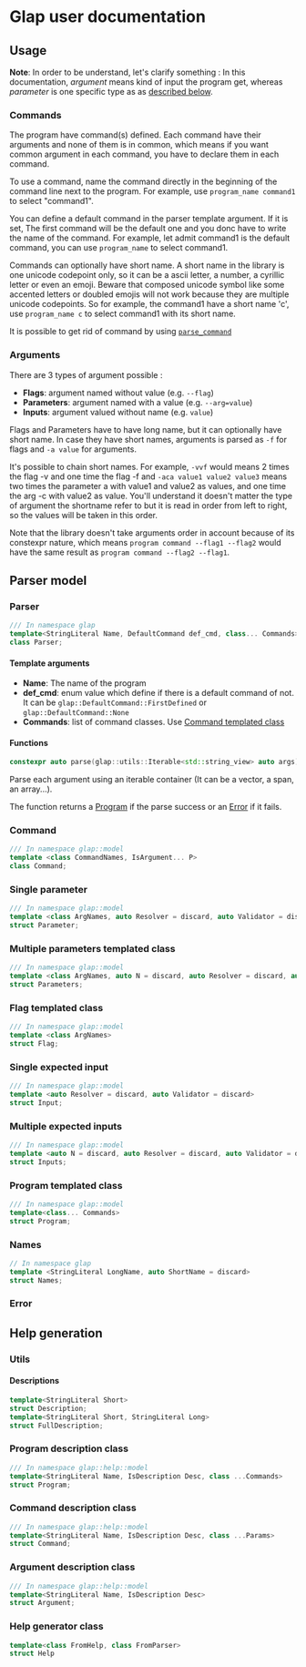 # Glap user documentation

## Usage

**Note**: In order to be understand, let's clarify something : In this documentation, *argument* means kind of input the program get, whereas *parameter* is one specific type as as [described below](#argument-type).

### Commands

The program have command(s) defined. Each command have their arguments and none of them is in common, which means if you want common argument in each command, you have to declare them in each command.

To use a command, name the command directly in the beginning of the command line next to the program. For example, use `program_name command1` to select "command1". 

You can define a default command in the parser template argument. If it is set, The first command will be the default one and you donc have to write the name of the command. For example, let admit command1 is the default command, you can use `program_name` to select command1.

Commands can optionally have short name. A short name in the library is one unicode codepoint only, so it can be a ascii letter, a number, a cyrillic letter or even an emoji. Beware that composed unicode symbol like some accented letters or doubled emojis will not work because they are multiple unicode codepoints. So for example, the command1 have a short name 'c', use `program_name c` to select command1 with its short name.

It is possible to get rid of command by using [`parse_command`](#parsers)

### Arguments

There are 3 types of argument possible :

* **Flags**: argument named without value (e.g. `--flag`)
* **Parameters**: argument named with a value (e.g. `--arg=value`)
* **Inputs**: argument valued without name (e.g. `value`)

Flags and Parameters have to have long name, but it can optionally have short name. In case they have short names, arguments is parsed as `-f` for flags and `-a value` for arguments. 

It's possible to chain short names. For example, `-vvf` would means 2 times the flag -v and one time the flag -f and `-aca value1 value2 value3` means two times the parameter a with value1 and value2 as values, and one time the arg -c with value2 as value. You'll understand it doesn't matter the type of argument the shortname refer to but it is read in order from left to right, so the values will be taken in this order.

Note that the library doesn't take arguments order in account because of its constexpr nature, which means `program command --flag1 --flag2` would have the same result as `program command --flag2 --flag1`.

## Parser model

### Parser

```cpp
/// In namespace glap
template<StringLiteral Name, DefaultCommand def_cmd, class... Commands>
class Parser;
```

#### Template arguments

* **Name**: The name of the program
* **def_cmd**: enum value which define if there is a default command of not. It can be `glap::DefaultCommand::FirstDefined` or `glap::DefaultCommand::None`
* **Commands**: list of command classes. Use [Command templated class](#command-templated-class)

#### Functions

```cpp
constexpr auto parse(glap::utils::Iterable<std::string_view> auto args) const -> PosExpected<model::Program<Commands...>>;
```
Parse each argument using an iterable container (It can be a vector, a span, an array...).

The function returns a [Program](#program-templated-class) if the parse success or an [Error](#error) if it fails.

### Command
```cpp
/// In namespace glap::model
template <class CommandNames, IsArgument... P>
class Command;
```
### Single parameter
```cpp
/// In namespace glap::model
template <class ArgNames, auto Resolver = discard, auto Validator = discard>
struct Parameter;
```
### Multiple parameters templated class
```cpp
/// In namespace glap::model
template <class ArgNames, auto N = discard, auto Resolver = discard, auto Validator = discard>
struct Parameters;
```
### Flag templated class
```cpp
/// In namespace glap::model
template <class ArgNames>
struct Flag;
```
### Single expected input
```cpp
/// In namespace glap::model
template <auto Resolver = discard, auto Validator = discard>
struct Input;
```
### Multiple expected inputs
```cpp
/// In namespace glap::model
template <auto N = discard, auto Resolver = discard, auto Validator = discard>
struct Inputs;
```

### Program templated class
```cpp
/// In namespace glap::model
template<class... Commands>
struct Program;
```

### Names

```cpp
// In namespace glap
template <StringLiteral LongName, auto ShortName = discard> 
struct Names;
```

### Error



## Help generation

### Utils

#### Descriptions
```cpp
template<StringLiteral Short>
struct Description;
template<StringLiteral Short, StringLiteral Long>
struct FullDescription;
```

### Program description class
```cpp
/// In namespace glap::help::model
template<StringLiteral Name, IsDescription Desc, class ...Commands>
struct Program;
```
### Command description class
```cpp
/// In namespace glap::help::model
template<StringLiteral Name, IsDescription Desc, class ...Params>
struct Command;
```
### Argument description class
```cpp
/// In namespace glap::help::model
template<StringLiteral Name, IsDescription Desc> 
struct Argument;
```
### Help generator class
```cpp
template<class FromHelp, class FromParser> 
struct Help
```